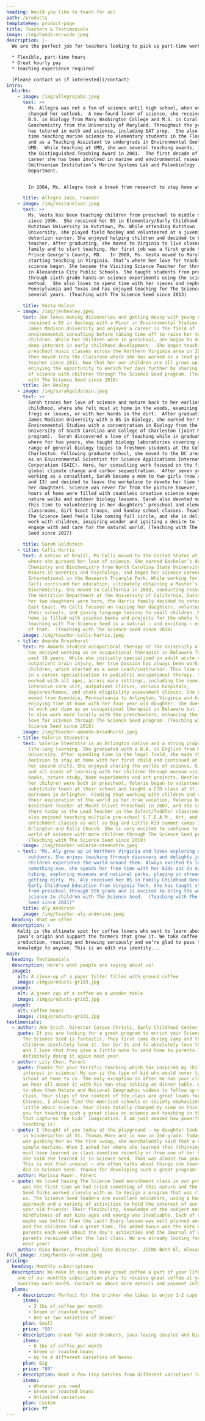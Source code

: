```yaml
---
heading: Would you like to teach for us?
path: /products
templateKey: product-page
title: Teachers & Testimonials
image: /img/hands-on-wide.jpeg
description: |-
  We are the perfect job for teachers looking to pick up part-time work.  

  * Flexible, part-time hours 
  * Great hourly pay 
  * Teaching experience required 

  [Please contact us if interested](/contact)
intro:
  blurbs:
    - image: /img/allegrajabo.jpeg
      text: >+
        Ms. Allegra was not a fan of science until high school, when one teacher
        changed her outlook.  A new-found lover of science, she received her
        B.S. in Biology from Mary Washington College and M.S. in Coral
        Geochemistry from the University of Maryland. Throughout the years she
        has tutored in math and science, including SAT prep.  She also spent
        time teaching marine science to elementary students in the Florida Keys
        and as a Teaching Assistant to undergrads in Environmental Geology at
        UMD.  While teaching at UMD, she won several teaching awards, including
        the Distinguished Teaching Award in 2001.  The first decade of her
        career she has been involved in marine and environmental research at the
        Smithsonian Institution’s Marine Systems Lab and Paleobiology
        Department.


        In 2004, Ms. Allegra took a break from research to stay home with her daughter, who was followed by a baby sister in 2005.  When her eldest daughter entered preschool in 2007, she wanted her to have a positive first experience to start her love of science early.  Ms. Allegra started teaching science to her daughter’s preschool class and the birth of The Science Seed™ concept began.

      title: Allegra Jabo, Founder
    - image: /img/vestanelson.jpeg
      text: >+
        Ms. Vesta has been teaching children from preschool to middle school
        since 1996.  She received her BS in Elementary/Early Childhood at
        Kutztown University in Kutztown, Pa. While attending Kutztown
        University, she played field hockey and volunteered at a juvenile
        detention center. She enjoyed helping children and decided to become a
        teacher. After graduating, she moved to Virginia to live closer to her
        family and to start teaching. Her first job was a first grade teacher in
        Prince George’s County, MD.   In 2000, Ms. Vesta moved to Maryland and
        starting teaching in Virginia. That’s where her love for teaching
        science began. She became the Visiting Science Teacher for three schools
        in Alexandria City Public Schools. She taught students from preschool
        through sixth grade hands-on science experiments using the scientific
        method.  She also loves to spend time with her nieces and nephews from
        Pennsylvania and Texas and has enjoyed teaching for The Science Seed for
        several years. (Teaching with The Science Seed since 2013)

      title: Vesta Nelson
    - image: /img/jenhealey.jpeg
      text: Jen loves making discoveries and getting messy with young children! She
        received a BS in Geology with a Minor in Environmental Studies from
        James Madison University and enjoyed a career in the field of
        environmental consulting before taking time off to raise her two
        children. While her children were in preschool, Jen began to develop a
        deep interest in early childhood development.  She began teaching
        preschool music classes across the Northern Virginia area in 2001 and
        then moved into the classroom where she has worked as a lead preschool
        teacher since 2011. Now that her own children are all grown up, she is
        enjoying the opportunity to enrich her days further by sharing her love
        of science with children through The Science Seed program. (Teaching
        with The Science Seed since 2016)
      title: Jen Healey
    - image: /img/sarahgoldstein.jpeg
      text: >+
        Sarah traces her love of science and nature back to her earliest days of
        childhood, where she felt most at home in the woods, examining insects,
        frogs or leaves, or with her hands in the dirt.  After graduating from
        James Madison University with a BS in Biology, she earned her MS in
        Environmental Studies with a concentration in Biology from the Medical
        University of South Carolina and College of Charleston (joint MS
        program).  Sarah discovered a love of teaching while in graduate school,
        where for two years, she taught biology laboratories covering a wide
        range of general biology topics to freshmen students at the College of
        Charleston. Following graduate school, she moved to the DC area to work
        as an Environmental Scientist for Science Applications International
        Corporation (SAIC). Here, her consulting work focused on the field of
        global climate change and carbon sequestration.  After seven years
        working as a consultant, Sarah became a mom to two girls (now ages 10
        and 13) and decided to leave the workplace to devote her time to raising
        her daughters. Science was never far from the picture however, as the
        hours at home were filled with countless creative science experiments,
        nature walks and outdoor biology lessons. Sarah also devoted much of
        this time to volunteering in her daughters’ preschool and elementary
        classrooms, Girl Scout troops, and Sunday school classes. Teaching for
        The Science Seed feels like coming full circle, and she is delighted to
        work with children, inspiring wonder and igniting a desire to fully
        engage with and care for the natural world. (Teaching with The Science
        Seed since 2017)

      title: Sarah Goldstein
    - title: Calli Harris
      text: A native of Brazil, Ms Calli moved to the United States at a young age,
        where she pursued her love of science. She earned Bachelor’s degrees in
        Chemistry and Biochemistry from North Carolina State University, with
        Minors in Genetics and Psychology, and began her science career at RTI
        International in the Research Triangle Park. While working for RTI, Ms
        Calli continued her education, ultimately obtaining a Master’s degree in
        Biochemistry. She moved to California in 2003, conducting research in
        the Nutrition Department at the University of California, Davis. After
        her two daughters were born, the Harris family decided to return to the
        East Coast. Ms Calli focused on raising her daughters, volunteering in
        their schools, and giving language lessons to small children. Ms Calli’s
        home is filled with science books and projects for the whole family, and
        teaching with The Science Seed is a natural – and exciting – extension
        of that.  (Teaching with The Science Seed since 2018)
      image: /img/teacher-calli-harris.jpeg
    - title: Amanda Broadhurst
      text: Ms Amanda studied occupational therapy at The University of Scranton and
        has enjoyed working as an occupational therapist in Delaware for the
        past 19 years. While she initially specialized in adult acute care and
        outpatient brain injury, her true passion has always been working with
        children, which started as a swim coach/instructor. This love resulted
        in a career specialization in pediatric occupational therapy. She has
        worked with all ages, across many settings, including the neonatal
        intensive care unit, outpatient clinics, various hospitals,
        daycares/homes, and state eligibility assessment clinics. She recently
        moved from Avondale, Pennsylvania to Arlington, Virginia and has been
        enjoying time at home with her four year old daughter. She does continue
        to work per diem as an occupational therapist in Delaware but is excited
        to also work more locally with the preschoolers, enhancing their natural
        love for science through The Science Seed program. (Teaching with The
        Science Seed since 2018)
      image: /img/teacher-amanda-broadhurst.jpeg
    - title: Valerie Steenstra
      text: Valerie Steenstra is an Arlington native and a strong proponent of
        life-long learning. She graduated with a B.A. in English from Marymount
        University. After spending time in the legal field, she made the
        decision to stay at home with her first child and continued at home with
        her second child. She enjoyed sharing the worlds of science, history,
        and all kinds of learning with her children through museum visits,
        books, nature study, home experiments and art projects. Restless when
        her children were both in preschool, Valerie began to volunteer and
        substitute teach at their school and taught a CCD class at St. Charles
        Borromeo in Arlington. Finding that working with children and sharing
        their exploration of the world is her true vocation, Valerie became an
        Assistant Teacher at Mount Olivet Preschool in 2007, and she continues
        there today as the Lead Teacher in the Infant/Toddler classroom. She has
        also enjoyed teaching multiple pre-school S.T.E.A.M., Art, and Lego
        enrichment classes as well as Big and Little Kid summer camps in
        Arlington and Falls Church. She is very excited to continue to share the
        world of science with more children through The Science Seed program!
        (Teaching with The Science Seed since 2019)
      image: /img/teacher-valerie-steenstra.jpeg
    - text: "Ms. Aly grew up in Northern Virginia and loves exploring and learning
        outdoors. She enjoys teaching through discovery and delights in helping
        children experience the world around them. Always excited to learn
        something new, she spends her free time with her kids out in nature
        hiking, exploring museums and national parks, playing in streams and
        getting dirty. Ms. Aly received her BS in Family Childhood Development:
        Early Childhood Education from Virginia Tech. She has taught students
        from preschool through 5th grade and is excited to bring the world of
        science to children with The Science Seed.  (Teaching with The Science
        Seed since 2021)"
      title: Aly Anderson
      image: /img/teacher-aly-anderson.jpeg
  heading: What we offer
  description: >
    Kaldi is the ultimate spot for coffee lovers who want to learn about their
    java’s origin and support the farmers that grew it. We take coffee
    production, roasting and brewing seriously and we’re glad to pass that
    knowledge to anyone. This is an edit via identity...
main:
  heading: Testimonials
  description: Here's what people are saying about us!
  image1:
    alt: A close-up of a paper filter filled with ground coffee
    image: /img/products-grid3.jpg
  image2:
    alt: A green cup of a coffee on a wooden table
    image: /img/products-grid2.jpg
  image3:
    alt: Coffee beans
    image: /img/products-grid1.jpg
testimonials:
  - author: Ann Stich, Director Corpus Christi, Early Childhood Center
    quote: If you are looking for a great program to enrich your Science curriculum
      The Science Seed is fantastic. They first came during camp and the
      children absolutely love it. Our Our 3s and 4s absolutely love the program
      and I love that they give a little note to send home to parents. We are
      definitely doing it again next year.
  - author: Lily Chen, Parent
    quote: Thanks for your terrific teaching which has inspired my children’s deep
      interest in science! My son is the type of kid who would never talk about
      school at home to us. The only exception is after he has your class. Then
      we hear all about it with his non-stop talking at dinner table. We started
      to show them Nature and National Geographic videos to follow up on your
      class. Your slips of the content of the class are great leads for us. As a
      Chinese, I always find the American schools or society emphasizes too
      little about science. Your class totally changed my view on this. So thank
      you for teaching such a great class on science and teaching in the way
      that captures the kids’ imagination. I am just amazed how powerful your
      teaching is!
  - quote: I thought of you today at the playground — my daughter took Science Seed
      in kindergarten at St. Thomas More and is now in 2nd grade. Today when I
      was pushing her on the tire swing, she nonchalantly said that a swing is a
      simple machine. When I asked her where she learned that (thinking that she
      must have learned in class sometime recently or from one of her books),
      she said she learned it in Science Seed. That was almost two years ago!
      This is not that unusual – she often talks about things she learned and
      did in Science Seed. Thanks for developing such a great program!
    author: Marissa Mauer, Parent
  - quote: We loved having The Science Seed enrichment class in our preschool. It
      was the first time we had tried something of this nature and The Science
      Seed folks worked closely with us to design a program that was right for
      us. The Science Seed leaders are excellent educators, using a hands on
      approach and a variety of activities to hold the interest of our 3 and 4
      year old friends! Their flexibility, knowledge of the subject matter, and
      mindfulness of our kids ages and energy was invaluable. Each of our 10
      weeks was better than the last! Every lesson was well planned and executed
      and the children had a great time. The added bonus was the note home to
      parents each week about the day’s activities and the Journal of work that
      parents received after the last class. We are already looking forward to
      next year!
    author: Dina Backer, Preschool Site Director, JCCNV-Beth El, Alexandria
full_image: /img/hands-on-wide.jpeg
pricing:
  heading: Monthly subscriptions
  description: We make it easy to make great coffee a part of your life. Choose
    one of our monthly subscription plans to receive great coffee at your
    doorstep each month. Contact us about more details and payment info.
  plans:
    - description: Perfect for the drinker who likes to enjoy 1-2 cups per day.
      items:
        - 3 lbs of coffee per month
        - Green or roasted beans"
        - One or two varieties of beans"
      plan: Small
      price: "50"
    - description: Great for avid drinkers, java-loving couples and bigger crowds
      items:
        - 6 lbs of coffee per month
        - Green or roasted beans
        - Up to 4 different varieties of beans
      plan: Big
      price: "80"
    - description: Want a few tiny batches from different varieties? Try our custom plan
      items:
        - Whatever you need
        - Green or roasted beans
        - Unlimited varieties
      plan: Custom
      price: ??
---
```

